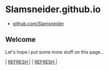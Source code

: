 # Slamsneider.github.io
* [github.com/Slamsneider](https://github.com/Slamsneider)
## Welcome
Let's hope i put some more stuff on this page...

| [ REFRESH ](https://Slamsneider.github.io) |
| [ REFRESH ](https://Slamsneider.github.io) |
